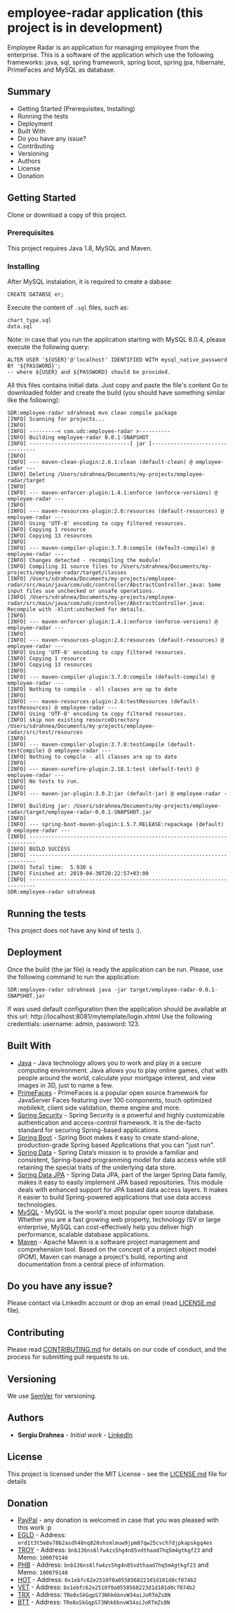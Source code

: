 # employee-radar application (this project is in development)

Employee Radar is an application for managing employee from the enterprise. 
This is a software of the application which use the following frameworks: java, sql, spring framework, spring boot, spring jpa, hibernate, PrimeFaces and MySQL as database.

## Summary
* Getting Started (Prerequisites, Installing)
* Running the tests
* Deployment
* Built With
* Do you have any issue?
* Contributing
* Versioning
* Authors
* License
* Donation


## Getting Started

Clone or download a copy of this project.

### Prerequisites

This project requires Java 1.8, MySQL and Maven.

### Installing

After MySQL instalation, it is required to create a dabase:

```
CREATE DATABSE er;
```
Execute the content of `.sql` files, such as: 
```
chart_type.sql
data.sql
```
Note: in case that you run the application starting with MySQL 8.0.4, please execute the following query:
```
ALTER USER '${USER}'@'localhost' IDENTIFIED WITH mysql_native_password BY '${PASSWORD}';
-- where ${USER} and ${PASSWORD} should be provided. 
```

All this files contains initial data. Just copy and paste the file's content Go to downloaded folder and create the build (you should have something similar like the following):
```
SDR:employee-radar sdrahnea$ mvn clean compile package
[INFO] Scanning for projects...
[INFO] 
[INFO] ---------< com.udc:employee-radar >----------
[INFO] Building employee-radar 0.0.1-SNAPSHOT
[INFO] --------------------------------[ jar ]---------------------------------
[INFO] 
[INFO] --- maven-clean-plugin:2.6.1:clean (default-clean) @ employee-radar ---
[INFO] Deleting /Users/sdrahnea/Documents/my-projects/employee-radar/target
[INFO] 
[INFO] --- maven-enforcer-plugin:1.4.1:enforce (enforce-versions) @ employee-radar ---
[INFO] 
[INFO] --- maven-resources-plugin:2.6:resources (default-resources) @ employee-radar ---
[INFO] Using 'UTF-8' encoding to copy filtered resources.
[INFO] Copying 1 resource
[INFO] Copying 13 resources
[INFO] 
[INFO] --- maven-compiler-plugin:3.7.0:compile (default-compile) @ employee-radar ---
[INFO] Changes detected - recompiling the module!
[INFO] Compiling 31 source files to /Users/sdrahnea/Documents/my-projects/employee-radar/target/classes
[INFO] /Users/sdrahnea/Documents/my-projects/employee-radar/src/main/java/com/udc/controller/AbstractController.java: Some input files use unchecked or unsafe operations.
[INFO] /Users/sdrahnea/Documents/my-projects/employee-radar/src/main/java/com/udc/controller/AbstractController.java: Recompile with -Xlint:unchecked for details.
[INFO] 
[INFO] --- maven-enforcer-plugin:1.4.1:enforce (enforce-versions) @ employee-radar ---
[INFO] 
[INFO] --- maven-resources-plugin:2.6:resources (default-resources) @ employee-radar ---
[INFO] Using 'UTF-8' encoding to copy filtered resources.
[INFO] Copying 1 resource
[INFO] Copying 13 resources
[INFO] 
[INFO] --- maven-compiler-plugin:3.7.0:compile (default-compile) @ employee-radar ---
[INFO] Nothing to compile - all classes are up to date
[INFO] 
[INFO] --- maven-resources-plugin:2.6:testResources (default-testResources) @ employee-radar ---
[INFO] Using 'UTF-8' encoding to copy filtered resources.
[INFO] skip non existing resourceDirectory /Users/sdrahnea/Documents/my-projects/employee-radar/src/test/resources
[INFO] 
[INFO] --- maven-compiler-plugin:3.7.0:testCompile (default-testCompile) @ employee-radar ---
[INFO] Nothing to compile - all classes are up to date
[INFO] 
[INFO] --- maven-surefire-plugin:2.18.1:test (default-test) @ employee-radar ---
[INFO] No tests to run.
[INFO] 
[INFO] --- maven-jar-plugin:3.0.2:jar (default-jar) @ employee-radar ---
[INFO] Building jar: /Users/sdrahnea/Documents/my-projects/employee-radar/target/employee-radar-0.0.1-SNAPSHOT.jar
[INFO] 
[INFO] --- spring-boot-maven-plugin:1.5.7.RELEASE:repackage (default) @ employee-radar ---
[INFO] ------------------------------------------------------------------------
[INFO] BUILD SUCCESS
[INFO] ------------------------------------------------------------------------
[INFO] Total time:  5.930 s
[INFO] Finished at: 2019-04-30T20:22:57+03:00
[INFO] ------------------------------------------------------------------------
SDR:employee-radar sdrahnea$ 
```

## Running the tests

This project does not have any kind of tests :).

## Deployment

Once the build (the jar file) is ready the application can be run. Please, use the following command to run the application:
```
SDR:employee-radar sdrahnea$ java -jar target/employee-radar-0.0.1-SNAPSHOT.jar
```
If was used default configuration then the application should be available at this url: http://localhost:8081/mytemplate/login.xhtml 
Use the following credentials: username: admin, password: 123.

## Built With

* [Java](https://www.java.com/en/download/) - Java technology allows you to work and play in a secure computing environment. Java allows you to play online games, chat with people around the world, calculate your mortgage interest, and view images in 3D, just to name a few.
* [PrimeFaces](https://www.primefaces.org/) - PrimeFaces is a popular open source framework for JavaServer Faces featuring over 100 components, touch optimized mobilekit, client side validation, theme engine and more.
* [Spring Security](https://spring.io/projects/spring-security) - Spring Security is a powerful and highly customizable authentication and access-control framework. It is the de-facto standard for securing Spring-based applications.
* [Spring Boot](https://spring.io/projects/spring-boot) - Spring Boot makes it easy to create stand-alone, production-grade Spring based Applications that you can "just run".
* [Spring Data](https://spring.io/projects/spring-data) - Spring Data’s mission is to provide a familiar and consistent, Spring-based programming model for data access while still retaining the special traits of the underlying data store.
* [Spring Data JPA](https://spring.io/projects/spring-data-jpa) - Spring Data JPA, part of the larger Spring Data family, makes it easy to easily implement JPA based repositories. This module deals with enhanced support for JPA based data access layers. It makes it easier to build Spring-powered applications that use data access technologies.
* [MySQL](https://www.mysql.com/) - MySQL is the world's most popular open source database. Whether you are a fast growing web property, technology ISV or large enterprise, MySQL can cost-effectively help you deliver high performance, scalable database applications.
* [Maven](https://maven.apache.org/) - Apache Maven is a software project management and comprehension tool. Based on the concept of a project object model (POM), Maven can manage a project's build, reporting and documentation from a central piece of information. 

## Do you have any issue?

Please contact via LinkedIn account or drop an email (read [LICENSE.md](LICENSE.md) file).

## Contributing

Please read [CONTRIBUTING.md](CONTRIBUTING.md) for details on our code of conduct, and the process for submitting pull requests to us.

## Versioning

We use [SemVer](http://semver.org/) for versioning.

## Authors

* **Sergiu Drahnea** - *Initial work* - [LinkedIn](https://www.linkedin.com/in/sergiu-drahnea)

## License

This project is licensed under the MIT License - see the [LICENSE.md](LICENSE.md) file for details

## Donation
* [PayPal](https://www.paypal.me/sdrahnea) - any donation is welcomed in case that you was pleased with this work :p
* [EGLD](http://elrond.com/) - Address: `erd1t3t5m8v7862asdh48nq820shsmlmuw9jpm87qw25cvch7djpkapskgq4es`
* [TROY](https://troytrade.com/) - Address: `bnb136ns6lfw4zs5hg4n85vdthaad7hq5m4gtkgf23` and Memo: `100079140`
* [PHB](https://phoenix.global/) - Address: `bnb136ns6lfw4zs5hg4n85vdthaad7hq5m4gtkgf23` and Memo: `100079140`
* [HOT](https://holochain.org/) - Address: `0x1ebfc62e2510f0a0558568223d1d101d0cf074b2`
* [VET](https://www.vechain.org/) - Address: `0x1ebfc62e2510f0a0558568223d1d101d0cf074b2`
* [TRX](https://tron.network/) - Address: `TRe8xSkGqpS73Nhk6bnvW34aiJoRTmZs8N`
* [BTT](https://www.bittorrent.com/token/btt/) - Address: `TRe8xSkGqpS73Nhk6bnvW34aiJoRTmZs8N`

